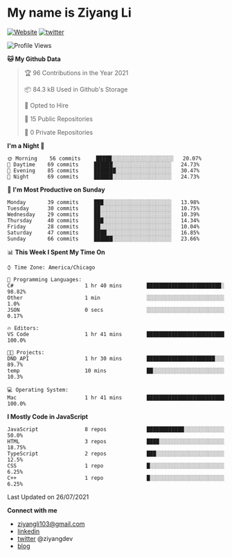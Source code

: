 # My name is Ziyang Li
[![Website](https://img.shields.io/website?down_color=red&down_message=offline&up_color=success&up_message=online&url=https%3A%2F%2Fziyang.dev)](https://ziyang.dev)
[![twitter](https://img.shields.io/badge/twitter-%40ziyangdev-blue?style=social&logo=twitter)](https://twitter.com/ziyangdev)

<!--START_SECTION:waka-->
![Profile Views](http://img.shields.io/badge/Profile%20Views-0-blue)

**🐱 My Github Data** 

> 🏆 96 Contributions in the Year 2021
 > 
> 📦 84.3 kB Used in Github's Storage 
 > 
> 💼 Opted to Hire
 > 
> 📜 15 Public Repositories 
 > 
> 🔑 0 Private Repositories  
 > 
**I'm a Night 🦉** 

```text
🌞 Morning    56 commits     █████░░░░░░░░░░░░░░░░░░░░   20.07% 
🌆 Daytime    69 commits     ██████░░░░░░░░░░░░░░░░░░░   24.73% 
🌃 Evening    85 commits     ███████░░░░░░░░░░░░░░░░░░   30.47% 
🌙 Night      69 commits     ██████░░░░░░░░░░░░░░░░░░░   24.73%

```
📅 **I'm Most Productive on Sunday** 

```text
Monday       39 commits     ███░░░░░░░░░░░░░░░░░░░░░░   13.98% 
Tuesday      30 commits     ██░░░░░░░░░░░░░░░░░░░░░░░   10.75% 
Wednesday    29 commits     ██░░░░░░░░░░░░░░░░░░░░░░░   10.39% 
Thursday     40 commits     ███░░░░░░░░░░░░░░░░░░░░░░   14.34% 
Friday       28 commits     ██░░░░░░░░░░░░░░░░░░░░░░░   10.04% 
Saturday     47 commits     ████░░░░░░░░░░░░░░░░░░░░░   16.85% 
Sunday       66 commits     ██████░░░░░░░░░░░░░░░░░░░   23.66%

```


📊 **This Week I Spent My Time On** 

```text
⌚︎ Time Zone: America/Chicago

💬 Programming Languages: 
C#                       1 hr 40 mins        ████████████████████████░   98.82% 
Other                    1 min               ░░░░░░░░░░░░░░░░░░░░░░░░░   1.0% 
JSON                     0 secs              ░░░░░░░░░░░░░░░░░░░░░░░░░   0.17%

🔥 Editors: 
VS Code                  1 hr 41 mins        █████████████████████████   100.0%

🐱‍💻 Projects: 
DND_API                  1 hr 30 mins        ██████████████████████░░░   89.7% 
temp                     10 mins             ██░░░░░░░░░░░░░░░░░░░░░░░   10.3%

💻 Operating System: 
Mac                      1 hr 41 mins        █████████████████████████   100.0%

```

**I Mostly Code in JavaScript** 

```text
JavaScript               8 repos             ████████████░░░░░░░░░░░░░   50.0% 
HTML                     3 repos             ████░░░░░░░░░░░░░░░░░░░░░   18.75% 
TypeScript               2 repos             ███░░░░░░░░░░░░░░░░░░░░░░   12.5% 
CSS                      1 repo              █░░░░░░░░░░░░░░░░░░░░░░░░   6.25% 
C++                      1 repo              █░░░░░░░░░░░░░░░░░░░░░░░░   6.25%

```



 Last Updated on 26/07/2021
<!--END_SECTION:waka-->

**Connect with me**
- ziyangli103@gmail.com
- [linkedin](https://www.linkedin.com/in/ziyangg/)
- [twitter](https://twitter.com/ziyangdev) @ziyangdev
- [blog](https://ziyangll.github.io/blog/)
